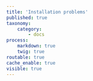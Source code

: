 ```yaml
---
title: 'Installation problems'
published: true
taxonomy:
    category:
        - docs
process:
    markdown: true
    twig: true
routable: true
cache_enable: true
visible: true
---
```

